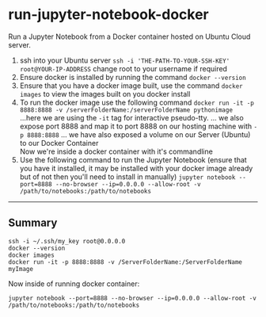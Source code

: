 # run-jupyter-notebook-docker
Run a Jupyter Notebook from a Docker container hosted on Ubuntu Cloud server.

1) ssh into your Ubuntu server `ssh -i 'THE-PATH-TO-YOUR-SSH-KEY' root@YOUR-IP-ADDRESS` change root to your username if required
2) Ensure docker is installed by running the command `docker --version`
3) Ensure that you have a docker image built, use the command `docker images` to view the images built on you docker install
4) To run the docker image use the following command `docker run -it -p 8888:8888 -v /serverFolderName:/serverFolderName pythonimage`  
    ...here we are using the `-it` tag for interactive pseudo-tty. 
    ... we also expose port 8888 and map it to port 8888 on our hosting machine with `-p 8888:8888` 
    ... we have also exposed a volume on our Server (Ubuntu) to our Docker Container  
    Now we're inside a docker container with it's commandline 
5) Use the following command to run the Jupyter Notebook (ensure that you have it installed, it may be installed with your docker image already but of not then you'll need to install in manually) `jupyter notebook --port=8888 --no-browser --ip=0.0.0.0 --allow-root -v /path/to/notebooks:/path/to/notebooks`    
  
  <hr/>  
  
  ## Summary  
  
  ```
  ssh -i ~/.ssh/my_key root@0.0.0.0
  docker --version
  docker images
  docker run -it -p 8888:8888 -v /ServerFolderName:/ServerFolderName myImage
  ```
  
  Now inside of running docker container:
  ```
  jupyter notebook --port=8888 --no-browser --ip=0.0.0.0 --allow-root -v /path/to/notebooks:/path/to/notebooks
  ```
  
  
